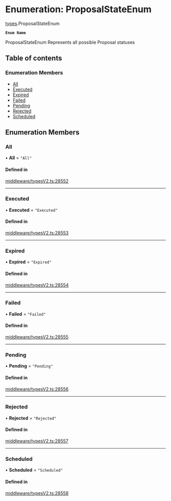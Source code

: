 # Enumeration: ProposalStateEnum

[types](../wiki/types).ProposalStateEnum

**`Enum Name`**

 ProposalStateEnum
 Represents all possible Proposal statuses

## Table of contents

### Enumeration Members

- [All](../wiki/types.ProposalStateEnum#all)
- [Executed](../wiki/types.ProposalStateEnum#executed)
- [Expired](../wiki/types.ProposalStateEnum#expired)
- [Failed](../wiki/types.ProposalStateEnum#failed)
- [Pending](../wiki/types.ProposalStateEnum#pending)
- [Rejected](../wiki/types.ProposalStateEnum#rejected)
- [Scheduled](../wiki/types.ProposalStateEnum#scheduled)

## Enumeration Members

### All

• **All** = ``"All"``

#### Defined in

[middleware/typesV2.ts:28552](https://github.com/PolymeshAssociation/polymesh-sdk/blob/95e180d2/src/middleware/typesV2.ts#L28552)

___

### Executed

• **Executed** = ``"Executed"``

#### Defined in

[middleware/typesV2.ts:28553](https://github.com/PolymeshAssociation/polymesh-sdk/blob/95e180d2/src/middleware/typesV2.ts#L28553)

___

### Expired

• **Expired** = ``"Expired"``

#### Defined in

[middleware/typesV2.ts:28554](https://github.com/PolymeshAssociation/polymesh-sdk/blob/95e180d2/src/middleware/typesV2.ts#L28554)

___

### Failed

• **Failed** = ``"Failed"``

#### Defined in

[middleware/typesV2.ts:28555](https://github.com/PolymeshAssociation/polymesh-sdk/blob/95e180d2/src/middleware/typesV2.ts#L28555)

___

### Pending

• **Pending** = ``"Pending"``

#### Defined in

[middleware/typesV2.ts:28556](https://github.com/PolymeshAssociation/polymesh-sdk/blob/95e180d2/src/middleware/typesV2.ts#L28556)

___

### Rejected

• **Rejected** = ``"Rejected"``

#### Defined in

[middleware/typesV2.ts:28557](https://github.com/PolymeshAssociation/polymesh-sdk/blob/95e180d2/src/middleware/typesV2.ts#L28557)

___

### Scheduled

• **Scheduled** = ``"Scheduled"``

#### Defined in

[middleware/typesV2.ts:28558](https://github.com/PolymeshAssociation/polymesh-sdk/blob/95e180d2/src/middleware/typesV2.ts#L28558)
